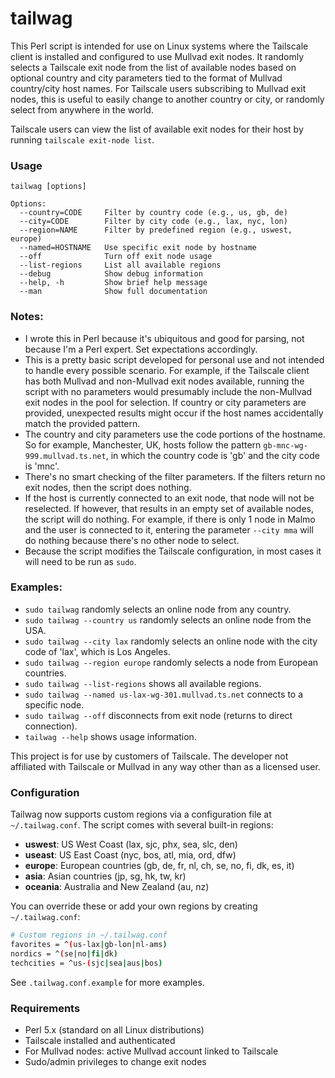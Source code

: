# tailwag

This Perl script is intended for use on Linux systems where the Tailscale client is installed and configured to use Mullvad exit nodes. It randomly selects a Tailscale exit node from the list of available nodes based on optional country and city parameters tied to the format of Mullvad country/city host names. For Tailscale users subscribing to Mullvad exit nodes, this is useful to easily change to another country or city, or randomly select from anywhere in the world.

Tailscale users can view the list of available exit nodes for their host by running `tailscale exit-node list`.

### Usage

```
tailwag [options]

Options:
  --country=CODE     Filter by country code (e.g., us, gb, de)
  --city=CODE        Filter by city code (e.g., lax, nyc, lon)
  --region=NAME      Filter by predefined region (e.g., uswest, europe)
  --named=HOSTNAME   Use specific exit node by hostname
  --off              Turn off exit node usage
  --list-regions     List all available regions
  --debug            Show debug information
  --help, -h         Show brief help message
  --man              Show full documentation
```

### Notes:

* I wrote this in Perl because it's ubiquitous and good for parsing, not because I'm a Perl expert. Set expectations accordingly.
* This is a pretty basic script developed for personal use and not intended to handle every possible scenario. For example, if the Tailscale client has both Mullvad and non-Mullvad exit nodes available, running the script with no parameters would presumably include the non-Mullvad exit nodes in the pool for selection. If country or city parameters are provided, unexpected results might occur if the host names accidentally match the provided pattern.
* The country and city parameters use the code portions of the hostname. So for example, Manchester, UK, hosts follow the pattern `gb-mnc-wg-999.mullvad.ts.net`, in which the country code is 'gb' and the city code is 'mnc'.
* There's no smart checking of the filter parameters. If the filters return no exit nodes, then the script does nothing.
* If the host is currently connected to an exit node, that node will not be reselected. If however, that results in an empty set of available nodes, the script will do nothing. For example, if there is only 1 node in Malmo and the user is connected to it, entering the parameter `--city mma` will do nothing because there's no other node to select.
* Because the script modifies the Tailscale configuration, in most cases it will need to be run as `sudo`.

### Examples:

* `sudo tailwag` randomly selects an online node from any country.
* `sudo tailwag --country us` randomly selects an online node from the USA.
* `sudo tailwag --city lax` randomly selects an online node with the city code of 'lax', which is Los Angeles.
* `sudo tailwag --region europe` randomly selects a node from European countries.
* `sudo tailwag --list-regions` shows all available regions.
* `sudo tailwag --named us-lax-wg-301.mullvad.ts.net` connects to a specific node.
* `sudo tailwag --off` disconnects from exit node (returns to direct connection).
* `tailwag --help` shows usage information.

This project is for use by customers of Tailscale. The developer not affiliated with Tailscale or Mullvad in any way other than as a licensed user.

### Configuration

Tailwag now supports custom regions via a configuration file at `~/.tailwag.conf`. The script comes with several built-in regions:

* **uswest**: US West Coast (lax, sjc, phx, sea, slc, den)
* **useast**: US East Coast (nyc, bos, atl, mia, ord, dfw)
* **europe**: European countries (gb, de, fr, nl, ch, se, no, fi, dk, es, it)
* **asia**: Asian countries (jp, sg, hk, tw, kr)
* **oceania**: Australia and New Zealand (au, nz)

You can override these or add your own regions by creating `~/.tailwag.conf`:

```bash
# Custom regions in ~/.tailwag.conf
favorites = ^(us-lax|gb-lon|nl-ams)
nordics = ^(se|no|fi|dk)
techcities = ^us-(sjc|sea|aus|bos)
```

See `.tailwag.conf.example` for more examples.

### Requirements

* Perl 5.x (standard on all Linux distributions)
* Tailscale installed and authenticated
* For Mullvad nodes: active Mullvad account linked to Tailscale
* Sudo/admin privileges to change exit nodes
